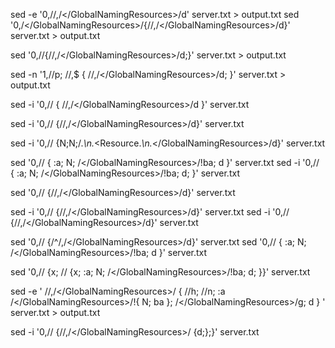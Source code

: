 sed -e '0,/<GlobalNamingResources>/,/<\/GlobalNamingResources>/d' server.txt > output.txt
sed '0,/<\/GlobalNamingResources>/{/<GlobalNamingResources>/,/<\/GlobalNamingResources>/d}' server.txt > output.txt



sed '0,/<GlobalNamingResources>/{/<GlobalNamingResources>/,/<\/GlobalNamingResources>/d;}' server.txt > output.txt



sed -n '1,/<GlobalNamingResources>/p; /<GlobalNamingResources>/,$ { /<GlobalNamingResources>/,/<\/GlobalNamingResources>/d; }' server.txt > output.txt

sed -i '0,/<GlobalNamingResources>/ { /<GlobalNamingResources>/,/<\/GlobalNamingResources>/d }' server.txt



sed -i '0,/<GlobalNamingResources>/ {/<GlobalNamingResources>/,/<\/GlobalNamingResources>/d}' server.txt

sed -i '0,/<GlobalNamingResources>/ {N;N;/<GlobalNamingResources>.*\n.*<Resource.*\n.*<\/GlobalNamingResources>/d}' server.txt



sed '0,/<GlobalNamingResources>/ { :a; N; /<\/GlobalNamingResources>/!ba; d }' server.txt
sed -i '0,/<GlobalNamingResources>/ { :a; N; /<\/GlobalNamingResources>/!ba; d; }' server.txt

sed '0,/<GlobalNamingResources>/ {/<GlobalNamingResources>/,/<\/GlobalNamingResources>/d}' server.txt

sed -i '0,/<GlobalNamingResources>/ {/<GlobalNamingResources>/,/<\/GlobalNamingResources>/d}' server.txt
sed -i '0,/<GlobalNamingResources>/ {/<GlobalNamingResources>/,/<\/GlobalNamingResources>/d}' server.txt


sed '0,/<GlobalNamingResources>/ {/^<GlobalNamingResources>/,/<\/GlobalNamingResources>/d}' server.txt
sed '0,/<GlobalNamingResources>/ { :a; N; /<\/GlobalNamingResources>/!ba; d }' server.txt

sed '0,/<GlobalNamingResources>/ {x; /<GlobalNamingResources>/ {x; :a; N; /<\/GlobalNamingResources>/!ba; d; }}' server.txt


sed -e '
  /<GlobalNamingResources>/,/<\/GlobalNamingResources>/ {
    /<GlobalNamingResources>/h;
    /<GlobalNamingResources>/n;
    :a
    /<\/GlobalNamingResources>/!{
      N;
      ba
    };
    /<\/GlobalNamingResources>/g;
    d
  }
' server.txt > output.txt


sed -i '0,/<GlobalNamingResources>/ {/<GlobalNamingResources>/,/<\/GlobalNamingResources>/ {d;};}' server.txt


